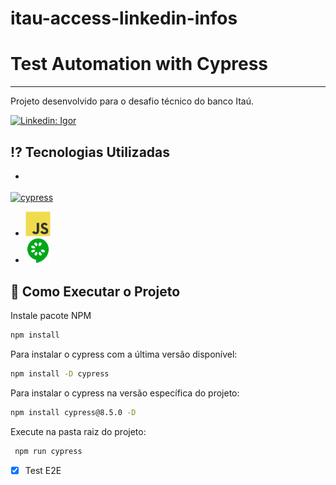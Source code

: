 # itau-access-linkedin-infos
# Test Automation with Cypress
---
Projeto desenvolvido para o desafio técnico do banco Itaú.


[![Linkedin: Igor](https://img.shields.io/badge/-Linkedin-blue?style=flat-square&logo=Linkedin&logoColor=white&link=https://www.linkedin.com/in/igor-oliveira01/)](https://www.linkedin.com/in/igor-oliveira01/)

## :interrobang: Tecnologias Utilizadas
- <p align="left"> 
<a href="https://www.cypress.io" target="_blank"> <img src="https://raw.githubusercontent.com/simple-icons/simple-icons 6e46ec1fc23b60c8fd0d2f2ff46db82e16dbd75f/icons/cypress.svg" alt="cypress" width="40" height="40"/> </a>
- <a href="https://developer.mozilla.org/en-US/docs/Web/JavaScript"
    target="_blank"> <img src="https://raw.githubusercontent.com/devicons/devicon/master/icons/javascript/javascript-original.svg" alt="javascript" width="40" height="40" /> </a>
- <a href="https://developer.mozilla.org/en-US/docs/Web/JavaScript"
    target="_blank"> <img src="https://raw.githubusercontent.com/devicons/devicon/master/icons/cucumber/cucumber-plain.svg" alt="cucumber" width="40" height="40" /> </a>



## :eyes: Como Executar o Projeto

Instale pacote NPM
```bash
npm install
```
Para instalar o cypress com a última versão disponível:
```bash
npm install -D cypress
```
Para instalar o cypress na versão específica do projeto:
```bash
npm install cypress@8.5.0 -D
```

Execute na pasta raiz do projeto:
```bash
 npm run cypress
```

- [x] Test E2E